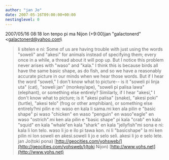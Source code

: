 ```yaml
---
author: "jan Jo"
date: 2007-05-16T09:00:00+00:00
nestinglevel: 0
---
```

2007/05/16 08:18 lon tenpo pi ma Nijon (+9:00)jan "galactonerd" <[galactonerd@yahoo.com](mailto://galactonerd@yahoo.com)\
> li sitelen e ni:
>Some of us are having trouble with just using the words "soweli" and
>"akesi" for animals instead of specifying them; every once in a while,
>a thread about it will pop up. But I notice this problem never arises
>with "waso" and "kala." I think this is because birds all have the
>same basic shape, as do fish, and so we have a reasonably accurate
>picture in our minds when we hear those words. But if I hear the word
>"soweli," I don't know what to picture--
is it "soweli pi linja uta"
>(cat), "soweli jan" (monkey/ape), "soweli pi palisa lawa" (elephant),
>or something else entirely? Similarly, if I hear "akesi," I don't
>know what to picture; is it "akesi palisa" (snake), "akesi poki"
>(turtle), "akesi telo" (frog or other amphibian), or something else
>entirely?mi pilin e ni: waso en kala li sama.mi ken ala pilin e "basic shape" pi waso "chicken" en waso "penguin" en waso"eagle" en waso "ostrich".mi ken ala pilin e "basic shape" pi kala "crab" en kala "squid" en kala "whale"en kala "shark" en kala "jellyfish"mi sona e ni: kala li lon telo. waso li jo e ilo pi tawa kon. ni li "basicshape" la mi ken pilin ni lon soweli en akesi.soweli li jo e selo seli. akesi li jo e selo lete. jan Jo(toki pona) [http://geocities.com/yohsweb/](http://geocities.com/yohsweb/)(toki Nijon) [http://www.yohs.net](http://www.yohs.net)